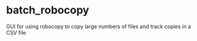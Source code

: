 # batch_robocopy
GUI for using robocopy to copy large numbers of files and track copies in a CSV file
